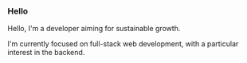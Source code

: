 ### Hello 
Hello, I'm a developer aiming for sustainable growth.

I'm currently focused on full-stack web development, with a particular interest in the backend.

